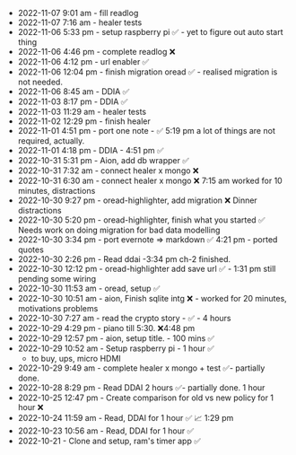 - 2022-11-07 9:01 am - fill readlog 
- 2022-11-07 7:16 am - healer tests
- 2022-11-06 5:33 pm - setup raspberry pi ✅ - yet to figure out auto start thing
- 2022-11-06 4:46 pm - complete readlog ❌
- 2022-11-06 4:12 pm - url enabler ✅
- 2022-11-06 12:04 pm - finish migration oread ✅ - realised migration is not needed.
- 2022-11-06 8:45 am - DDIA ✅
- 2022-11-03 8:17 pm - DDIA ✅
- 2022-11-03 11:29 am - healer tests
- 2022-11-02 12:29 pm - finish healer
- 2022-11-01 4:51 pm - port one note - ✅ 5:19 pm a lot of things are not required, actually. 
- 2022-11-01 4:18 pm - DDIA - 4:51 pm ✅
- 2022-10-31 5:31 pm - Aion, add db wrapper ✅
- 2022-10-31 7:32 am - connect healer x mongo ❌
- 2022-10-31 6:30 am - connect healer x mongo ❌ 7:15 am worked for 10 minutes, distractions
- 2022-10-30 9:27 pm - oread-highlighter, add migration  ❌ Dinner distractions
- 2022-10-30 5:20 pm - oread-highlighter, finish what you started ✅ Needs work on doing migration for bad data modelling
- 2022-10-30 3:34 pm - port evernote => markdown ✅ 4:21 pm - ported quotes
- 2022-10-30 2:26 pm - Read ddai -3:34 pm ch-2 finished.
- 2022-10-30 12:12 pm - oread-highlighter add save url ✅ - 1:31 pm still pending some wiring 
- 2022-10-30 11:53 am - oread, setup ✅
- 2022-10-30 10:51 am - aion, Finish sqlite intg  ❌ - worked for 20 minutes, motivations problems 
- 2022-10-30 7:27 am - read the crypto story - ✅ - 4 hours 
- 2022-10-29 4:29 pm - piano till 5:30. ❌4:48 pm 
- 2022-10-29 12:57 pm - aion, setup title. - 100 mins ✅
- 2022-10-29 10:52 am - Setup raspberry pi - 1 hour ✅ 
  - to buy, ups, micro HDMI
- 2022-10-29 9:49 am - complete healer x mongo + test ✅- partially done.
- 2022-10-28 8:29 pm - Read DDAI 2 hours ✅- partially done. 1 hour
- 2022-10-25 12:47 pm - Create comparison for old vs new policy for 1 hour ❌
- 2022-10-24 11:59 am - Read, DDAI for 1 hour ✅ 📈 1:29 pm  
- 2022-10-23 10:56 am - Read, DDAI for 1 hour ✅
- 2022-10-21 - Clone and setup, ram's timer app ✅